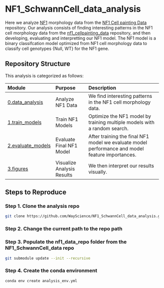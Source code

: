 # NF1_SchwannCell_data_analysis
Here we analyze [NF1](https://www.sciencedirect.com/science/article/pii/B9780444529022000539) morphology data from the [NF1 Cell painting Data](https://github.com/WayScience/nf1_cellpainting_data) repository.
Our analysis consists of finding interesting patterns in the NF1 cell morphology data from the [nf1_cellpainting_data](https://github.com/WayScience/NF1_SchwannCell_data_analysis) repository, and then developing, evaluating and interpretting our NF1 model.
The NF1 model is a binary classifcation model optimized from NF1 cell morphology data to classify cell genotypes {Null, WT} for the NF1 gene.
## Repository Structure
This analysis is categorized as follows:

| Module | Purpose | Description |
| :---- | :----- | :---------- |
| [0.data_analysis](./0.data_analysis/) | Analyze NF1 Data | We find interesting patterns in the NF1 cell morphology data. |
| [1.train_models](./1.train_models/) | Train NF1 Models | Optimize the NF1 model by training multiple models with a random search. |
| [2.evaluate_models](./2.evaluate_models/) | Evaluate Final NF1 Model | After training the final NF1 model we evaluate model performance and model feature importances. |
| [3.figures](./3.figures/) | Visualize Analysis Results| We then interpret our results visually. |

## Steps to Reproduce
### Step 1. Clone the analysis repo
```sh
git clone https://github.com/WayScience/NF1_SchwannCell_data_analysis.git
```

### Step 2. Change the current path to the repo path

### Step 3. Populate the nf1_data_repo folder from the NF1_SchwannCell_data repo
```sh
git submodule update --init --recursive
```

### Step 4. Create the conda environment
```sh
conda env create analysis_env.yml
```
